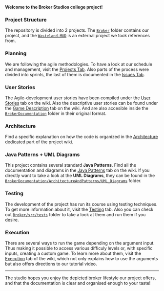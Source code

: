 **Welcome to the Broker Studios college project!**

### Project Structure
The repository is divided into 2 projects. The [`Broker`](https://github.com/UCM-FDI-IS2-2020/se2-project-broker-studios/blob/master/Broker) folder contains our project,  and the [`Wasteland-MUD`](https://github.com/UCM-FDI-IS2-2020/se2-project-broker-studios/blob/master/Wasteland-MUD) is an external project we took references from.

### Planning
We are following the agile methodologies. To have a look at our schedule and management, visit the [Projects Tab](https://github.com/UCM-FDI-IS2-2020/se2-project-broker-studios/projects). Also parts of the process were divided into sprints, the last of them is documented in the [Issues Tab](https://github.com/UCM-FDI-IS2-2020/se2-project-broker-studios/issues).

### User Stories
The Agile-development user stories have been compiled under the [User Stories](https://github.com/UCM-FDI-IS2-2020/se2-project-broker-studios/wiki/1.-User-Stories) tab on the wiki. Also the descriptive user stories can be found under the [Game Description](https://github.com/UCM-FDI-IS2-2020/se2-project-broker-studios/wiki/0.-Game-Description) tab on the wiki. And are also accesible inside the [`BrokerDocumentation`](https://github.com/UCM-FDI-IS2-2020/se2-project-broker-studios/blob/master/BrokerDocumentation) folder in their original format.

### Architecture
Find a specific explanation on how the code is organized in the [Architecture](https://github.com/UCM-FDI-IS2-2020/se2-project-broker-studios/wiki/2.-Architecture) dedicated part of the project wiki.

### Java Patterns + UML Diagrams
This project contains several standard **Java Patterns**. Find all the documentation and diagrams in the [Java Patterns](https://github.com/UCM-FDI-IS2-2020/se2-project-broker-studios/wiki/3.-Java-Patterns) tab on the wiki.
If you directly want to take a look at the **UML Diagrams**, they can be found in the [`BrokerDocumentation/ArchitectureAndPatterns/UML_Diagrams`](https://github.com/UCM-FDI-IS2-2020/se2-project-broker-studios/tree/master/BrokerDocumentation/ArchitectureAndPatterns/UML_Diagrams) folder.

### Testing
The development of the project has run its course using testing techniques. To get more information about it, visit the [Testing](https://github.com/UCM-FDI-IS2-2020/se2-project-broker-studios/wiki/4.-JUnit-Tests) tab. Also you can check out [`Broker/src/tests`](https://github.com/UCM-FDI-IS2-2020/se2-project-broker-studios/blob/master/Broker/src/tests) folder to take a look at them and run them if you desire.

### Execution
There are several ways to run the game depending on the argument input. Thus making it possible to access various difficuly levels or, with specific inputs, creating a custom game. To learn more about them, visit the [Execution](https://github.com/UCM-FDI-IS2-2020/se2-project-broker-studios/wiki/5.-Execution) tab of the wiki, which not only explains how to use the arguments but also offers directions to our tutorial video.

***

The studio hopes you enjoy the depicted broker lifestyle our project offers, and that the documentation is clear and organised enough to your taste!
